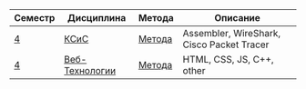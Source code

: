 
| Семестр | Дисциплина | Метода | Описание |
| --- | --- | --- | --- |
| [4](<./4 Семестр>)  | [КСиС](<./4 Семестр/КСиС>) | [Метода](<./4 Семестр/КСиС/__Метода__>) | Assembler, WireShark, Cisco Packet Tracer |
| [4](<./4 Семестр>) | [Веб-Технологии](<./4 Семестр/Веб-Технологии>)| [Метода](<./4 Семестр/Веб-Технологии/__Метода__>) | HTML, CSS, JS, C++, other  |




